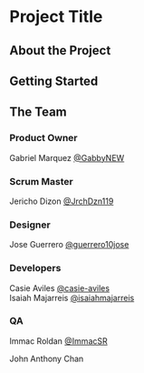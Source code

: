 # Project Title

## About the Project

## Getting Started

## The Team
### Product Owner
Gabriel Marquez
[@GabbyNEW](https://github.com/GabbyNEW)

### Scrum Master 
Jericho Dizon
[@JrchDzn119 ](https://github.com/JrchDzn119)

### Designer
Jose Guerrero
[@guerrero10jose](https://github.com/guerrero10jose)

### Developers
Casie Aviles
[@casie-aviles](https://github.com/casie-aviles) <br>
Isaiah Majarreis
[@isaiahmajarreis](https://github.com/isaiahmajarreis)

### QA
Immac Roldan
[@ImmacSR](https://github.com/ImmacSR)

John Anthony Chan
